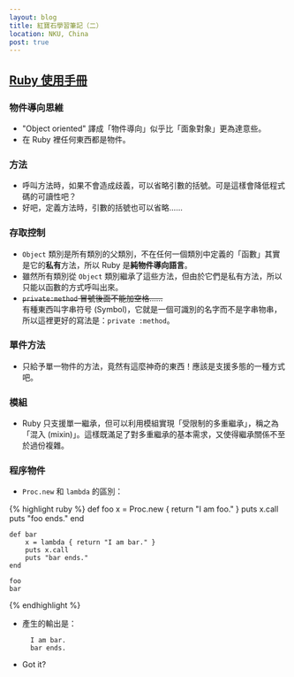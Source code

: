 ```yaml
---
layout: blog
title: 紅寶石學習筆記（二）
location: NKU, China
post: true
---
```


[Ruby 使用手冊](http://guides.ruby.tw/ruby/)
--------------------------------------------

### 物件導向思維 ####

- "Object oriented" 譯成「物件導向」似乎比「面象對象」更為達意些。
- 在 Ruby 裡任何東西都是物件。

### 方法 ###

- 呼叫方法時，如果不會造成歧義，可以省略引數的括號。可是這樣會降低程式碼的可讀性吧？
- 好吧，定義方法時，引數的括號也可以省略……

### 存取控制 ###

- `Object` 類別是所有類別的父類別，不在任何一個類別中定義的「函數」其實是它的**私有**方法，所以 Ruby 是**純物件導向語言**。
- 雖然所有類別從 `Object` 類別繼承了這些方法，但由於它們是私有方法，所以只能以函數的方式呼叫出來。
- <del><code>private:method</code> 冒號後面不能加空格……</del>  
有種東西叫字串符号 (Symbol)，它就是一個可識別的名字而不是字串物串，所以這裡更好的寫法是：`private :method`。

### 單件方法 ###

- 只給予單一物件的方法，竟然有這麼神奇的東西！應該是支援多態的一種方式吧。

### 模組 ###

- Ruby 只支援單一繼承，但可以利用模組實現「受限制的多重繼承」，稱之為「混入 (mixin)」。這樣既滿足了對多重繼承的基本需求，又使得繼承關係不至於過份複雜。

### 程序物件 ###

- `Proc.new` 和 `lambda` 的區別：

{% highlight ruby %}
    def foo
        x = Proc.new { return "I am foo." }
        puts x.call
        puts "foo ends."
    end

    def bar
        x = lambda { return "I am bar." }
        puts x.call
        puts "bar ends."
    end

    foo
    bar
{% endhighlight %}

- 產生的輸出是：

        I am bar.
        bar ends.

- Got it?
